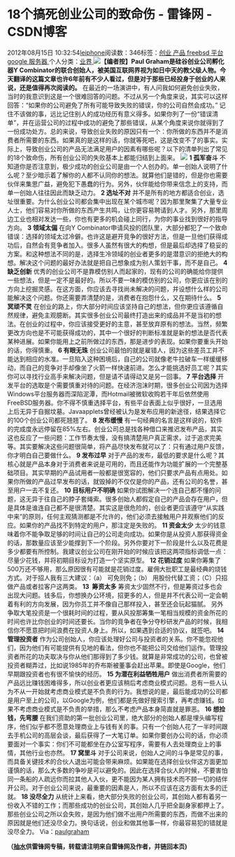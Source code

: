 
# 18个搞死创业公司的致命伤 - 雷锋网 - CSDN博客


2012年08月15日 10:32:54[leiphone](https://me.csdn.net/leiphone)阅读数：346标签：[创业																](https://so.csdn.net/so/search/s.do?q=创业&t=blog)[产品																](https://so.csdn.net/so/search/s.do?q=产品&t=blog)[freebsd																](https://so.csdn.net/so/search/s.do?q=freebsd&t=blog)[平台																](https://so.csdn.net/so/search/s.do?q=平台&t=blog)[google																](https://so.csdn.net/so/search/s.do?q=google&t=blog)[服务器																](https://so.csdn.net/so/search/s.do?q=服务器&t=blog)[
							](https://so.csdn.net/so/search/s.do?q=google&t=blog)[
																					](https://so.csdn.net/so/search/s.do?q=平台&t=blog)个人分类：[业界																](https://blog.csdn.net/leiphone/article/category/873390)
[
																								](https://so.csdn.net/so/search/s.do?q=平台&t=blog)
[
				](https://so.csdn.net/so/search/s.do?q=freebsd&t=blog)
[
			](https://so.csdn.net/so/search/s.do?q=freebsd&t=blog)
[
		](https://so.csdn.net/so/search/s.do?q=产品&t=blog)
[
	](https://so.csdn.net/so/search/s.do?q=创业&t=blog)
![](http://www.leiphone.com/wp-content/uploads/2012/08/images6.jpg)**【编者按】Paul Graham是硅谷创业公司孵化器Y Combinator的联合创始人，被美国互联网界视为如日中天的教父级人物。今天翻译的这篇文章也许6年前有不少人看过，但是对于那些已经投身于创业的人来说，还是值得再次阅读的。**
在最近的一场演讲中，有人问我如何避免创业失败，当时的我意识到这是一个很难回答的问题。不过从另一个角度来说，其实可以这样回答：“如果你的公司避免了所有可能导致失败的错误，你的公司自然会成功。”
记住不该做的事，远比记住别人的成功经历有意义得多。如果你列了一份“错误清单”，并在运营公司的过程中成功的避免了那些错误，从某个角度来说你就得到了一份成功处方。总的来说，导致创业失败的原因只有一个：你所做的东西并不是消费者所需要的东西。如果真的是这样的话，你就等死吧，这是改变不了的事实。实际上，导致创业公司的产品无法满足用户的因素有哪些呢？以下的清单列出了常见的18个致命伤，所有创业公司的失败基本上都能归结到上面来。
![](http://www.leiphone.com/wp-content/uploads/2012/08/77771.jpg)
**1 孤军奋斗**
不知道你是否注意到，极少成功的创业公司是由一个人创办的。单一创始人说明了什么呢？至少暗示着了解你的人都不认同你的想法。就算他们是错的，但是你也需要伙伴来集思广益，避免犯下愚蠢的行为。另外，伙伴能给你带来信念上的支持，而单一创始人往往因此而缺乏动力。
**2 选址不对**
并不是所有的地方都适合创业，选址很重要。为什么创业公司都会集中出现在某个城市呢？因为那里聚集了大量专业人士，他们容易对你所做的东西产生共鸣，让你更容易聘请到人才。另外，那里周边工业也相对发达一些，你也有更多的机会碰上同行，为你的事业找到很好的指导方向。
**3 领域太偏**
在向Y Combinator申请风投的团队里，大部分都犯了一个致命错误：选择的领域太过冷僻。也许这是避开竞争的很好方法，但是一旦他们获得成功后，自然会有竞争者加入。很多人虽然有很大的构想，但是最后却选择了稳妥的方案。和这种想法不同的是，选择生冷领域的创业者更多的是潜意识的拒绝大的构想。解决这个问题的最好办法就是把自己想象成为别人策划干事，而不是自己。
**4 缺乏创新**
优秀的创业公司不是靠模仿别人而起家的，现有的公司的确能给你提供一些想法，但是一定不是最好的。所以不要一味的模仿别的公司，你更应该在别的方向上挖掘灵感。在这方面，你应该去寻找尚未解决的问题，并设想什么样的公司能解决这个问题。你还需要弄清楚的是，消费者在抱怨什么，又在期待什么。
**5 冥顽不灵**
在创业的路上，你大部分时间应该坚持自己的想法，但你更应该遵循自然规律，避免主观臆断。其实很多创业公司最终打造出来的成品并不是当初的想法。在创业的过程中，你应该接受更好的主意，甚至放弃原有的想法。当然，频繁更改方向也是不可能获得成功的，其中一个很好的判断标准就是新的想法是否代表某种进展。如果你能用上之前所做过的东西，那是进步的表现。如果你要重头开始的话，你得慎重。
**6 有眼无珠**
创业公司最怕的就是雇错人，因为这些差员工并不能达到相应的水准。一旦陷入这种困境后，自己的公司就像老牛拉破车一样缓缓移动，而自己的竞争对手却像坐了火箭一样快速前进。怎么才能挑选好员工呢？其实你可以寻找行业高手来解决问题，但是请不请得动又是另一回事。
**7 平台选择**
开发平台的选取是个需要慎重对待的问题。在经济泡沫时期，很多创业公司因为选择Windows平台服务器而深陷泥潭，而Hotmail被微软收购若干年后依然使用FreeBSD服务器。你不得不慎重选择平台，有些平台表面上似乎很好，一旦选用上后无异于自掘坟墓。Javaapplets曾经被认为是发布应用的新途径，结果选择它的100个创业公司都死翘翘了。
**8 发布缓慢**
有一句经典的名言是这样说的，软件的完成度永远停留在85%左右。创业公司总是找各种借口来推迟发布产品，其实这也反应了一些问题：工作节奏太慢，没有搞清楚用户真正需求，过于追求完美等。其实要解决这些问题很简单，将产品尽快发布就可以了：只有通过用户反馈，你才明白自己要做什么。
**9 发布过早**
对于产品的发布，最低的要求是什么呢？其核心就是产品本身对于消费者来说是可用的，而且还能作为功能扩展的一个完整基础项目。其实早期的产品试用者一般都是很宽容的，他们只要求产品有点用处。如果你所做的产品过早发布的话，就毁掉的不仅仅是你的产品，还有公司的名誉，甚至用户一去不复还。
**10 目标用户不明确**
如果你试图解决一个连自己都不懂的问题，这无异于往自己的脖子套绳索。很多创始人都假定自己的产品会存在用户，但是具体是谁连自己都不是很清楚。其实这是很危险的，创业者更应该遵守“从实践中来”的原则，任何主观猜测都是不允许的，他们必须去接触用户并观察他们的反应。如果你的产品找不到特定的用户，那注定是失败的。
**11 资金太少**
太少的钱意味着你不能争取足够的时间让自己的公司走向成功。如果你是从投资人那获得资金的话，那数量应该至少能撑到下一个阶段。另外你要对下一阶段是什么以及花费是多少都要有所控制。我建议创业公司在刚开始的时候应该把这两项指标调低一点：尽量少花钱，并将初期目标设为打造一个坚实原型。
**12 花销过度**
如果你筹集了500万还不够用，那么原因很有可能就是花销过度。雇佣大批职工是最经典的烧钱方式。对于招人我有三大建议：（a） 可免则免；（b） 用股份代替工资；（C）只招做产品或者拉客户这两类。
**13  筹资太多**
筹资太少固然不行，但是筹资过多也会出现大问题。钱多后，你想换办公环境，招更多的人，但是并不代表公司一定会朝着有利的方向发展，因为你员工并不像自己那样投入，甚至还会玩起猫腻。
另外争取大笔投资是一个很耗时间的过程，要从风投那筹集一笔相当规模的资金所花的时间也许比你创业的时间还要长。当你的竞争者在争分夺秒研发产品的时候，我相信你不愿意把时间浪费在投资人身上。所以，如果遇到合适的协议，就签吧。
**14****管理****投资者**
作为公司创始人，你应该处理好公司与投资者的关系。你不能忽视他们，因为他们有可能提供有见地的看法，但你也不能把公司交给他们运作。管理投资者所花的功夫取决与你从他们那得到了多少钱。就算是非常成功的公司，也曾被投资者糊弄过，比如说1985年的乔布斯被董事会赶出苹果。即使是Google，他们早期跟投资者也有很不愉快的经历。
**15 为潜在利益牺牲用户**
做出消费者所需要的产品远比赚钱困难得多，所以创业者更应该稍后考虑商业模式问题。总有一些人认为不从一开始就考虑商业模式是不负责的行为。我想说的是，最后能成功的公司都是用户至上的公司，以Google为例，他们都是先做好搜索引擎，再考虑赚钱。如果不考虑商业模式是不负责的举措，那么不考虑产品本身简直就是罪恶。
**16 想捡钱，先弯腰**
在我们资助的第一批创业公司里，绝大部分的创始人都是埋头编写程序，他们似乎都不愿意处理商业上与钱有关的事。只有一个创始人花了一半时间跟去手机公司的高层会谈，最后获得了一大笔订单。如果你要创办公司的话，你必须要面对一个事实：你们不可能都坐在办公室写程序，需要有人去处理商业上的事情，其他行业也亦然。
**17 窝里斗**
对于公司来说，创始人之间的斗争是常见的事，而具备关键技术的合伙人退出可能会带来麻烦。如果能在选择创业伙伴这方面更加谨慎的话，那么大多数的争吵是可以避免的。因此在选择合伙人的时候，不要害怕同一条船的人疏远你而拉其他人入伙，更不能因为某人拥有技术而不顾一切的结伴开公司。对于创业公司来说，最重要的因素是人，所以不应该在这方面有太多的迁就。
**18 没尽全力**
从统计上来看，绝大部分失败的创业公司，其创始人都有着另一份收入不错的工作；而那些成功的创业公司，其创始人几乎把全副身家都押上了。那些创业公司之所以会失败，是因为他们做不出用户所需要的东西，而做不出来的原因就是他们还没尽全力。换句话说，创业和做其他事一样，你最容易犯的错就是没尽全力。
Via：[paulgraham](http://www.paulgraham.com/startupmistakes.html)

**（****[抽水](http://www.leiphone.com/author/ce6093)****供****雷锋网****专稿，转载请注明来自雷锋网及作者，并链回本页)**

